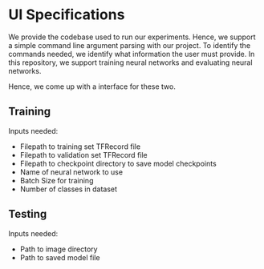 # UI Specifications

We provide the codebase used to run our experiments. Hence, we support a simple command line argument parsing with our project. To identify the commands needed, we identify what information the user must provide. In this repository, we support training neural networks and evaluating neural networks. 

Hence, we come up with a interface for these two.

## Training

Inputs needed: 
- Filepath to training set TFRecord file
- Filepath to validation set TFRecord file
- Filepath to checkpoint directory to save model checkpoints
- Name of neural network to use
- Batch Size for training
- Number of classes in dataset

## Testing

Inputs needed:
- Path to image directory 
- Path to saved model file